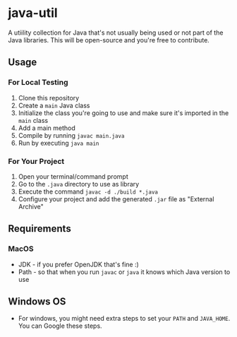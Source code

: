 # java-util
A utiility collection for Java that's not usually being used or not part of the Java libraries. This will be open-source and you're free to contribute.
## Usage
### For Local Testing
1. Clone this repository
2. Create a `main` Java class
3. Initialize the class you're going to use and make sure it's imported in the `main` class
4. Add a main method
5. Compile by running `javac main.java`
6. Run by executing `java main`
### For Your Project
1. Open your terminal/command prompt
2. Go to the `.java` directory to use as library
3. Execute the command `javac -d ./build *.java`
4. Configure your project and add the generated `.jar` file as "External Archive"

## Requirements
### MacOS
- JDK - if you prefer OpenJDK that's fine :)
- Path - so that when you run `javac` or `java` it knows which Java version to use

## Windows OS
- For windows, you might need extra steps to set your `PATH` and `JAVA_HOME`. You can Google these steps.
